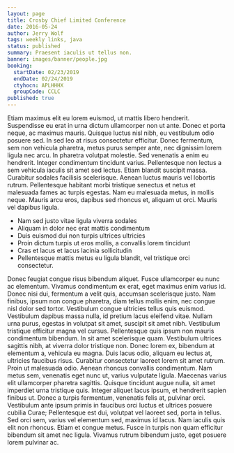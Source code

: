 ```yaml
---
layout: page
title: Crosby Chief Limited Conference
date: 2016-05-24
author: Jerry Wolf
tags: weekly links, java
status: published
summary: Praesent iaculis ut tellus non.
banner: images/banner/people.jpg
booking:
  startDate: 02/23/2019
  endDate: 02/24/2019
  ctyhocn: APLHHHX
  groupCode: CCLC
published: true
---
```

Etiam maximus elit eu lorem euismod, ut mattis libero hendrerit. Suspendisse eu erat in urna dictum ullamcorper non ut ante. Donec et porta neque, ac maximus mauris. Quisque luctus nisl nibh, eu vestibulum odio posuere sed. In sed leo at risus consectetur efficitur. Donec fermentum, sem non vehicula pharetra, metus purus semper ante, nec dignissim lorem ligula nec arcu. In pharetra volutpat molestie. Sed venenatis a enim eu hendrerit. Integer condimentum tincidunt varius.
Pellentesque non lectus a sem vehicula iaculis sit amet sed lectus. Etiam blandit suscipit massa. Curabitur sodales facilisis scelerisque. Aenean luctus mauris vel lobortis rutrum. Pellentesque habitant morbi tristique senectus et netus et malesuada fames ac turpis egestas. Nam eu malesuada metus, in mollis neque. Mauris arcu eros, dapibus sed rhoncus et, aliquam ut orci. Mauris vel dapibus ligula.

* Nam sed justo vitae ligula viverra sodales
* Aliquam in dolor nec erat mattis condimentum
* Duis euismod dui non turpis ultrices ultricies
* Proin dictum turpis ut eros mollis, a convallis lorem tincidunt
* Cras et lacus et lacus lacinia sollicitudin
* Pellentesque mattis metus eu ligula blandit, vel tristique orci consectetur.

Donec feugiat congue risus bibendum aliquet. Fusce ullamcorper eu nunc ac elementum. Vivamus condimentum ex erat, eget maximus enim varius id. Donec nisi dui, fermentum a velit quis, accumsan scelerisque justo. Nam finibus, ipsum non congue pharetra, diam tellus mollis enim, nec congue nisl dolor sed tortor. Vestibulum congue ultricies tellus quis euismod. Vestibulum dapibus massa nulla, id pretium lacus eleifend vitae. Nullam urna purus, egestas in volutpat sit amet, suscipit sit amet nibh. Vestibulum tristique efficitur magna vel cursus. Pellentesque quis ipsum non mauris condimentum bibendum. In sit amet scelerisque quam. Vestibulum ultrices sagittis nibh, at viverra dolor tristique non. Donec lorem ex, bibendum at elementum a, vehicula eu magna.
Duis lacus odio, aliquam eu lectus at, ultricies faucibus risus. Curabitur consectetur laoreet lorem sit amet rutrum. Proin ut malesuada odio. Aenean rhoncus convallis condimentum. Nam metus sem, venenatis eget nunc ut, varius vulputate ligula. Maecenas varius elit ullamcorper pharetra sagittis. Quisque tincidunt augue nulla, sit amet imperdiet urna tristique quis. Integer aliquet lacus ipsum, et hendrerit sapien finibus ut. Donec a turpis fermentum, venenatis felis at, pulvinar orci. Vestibulum ante ipsum primis in faucibus orci luctus et ultrices posuere cubilia Curae; Pellentesque est dui, volutpat vel laoreet sed, porta in tellus. Sed orci sem, varius vel elementum sed, maximus id lacus. Nam iaculis quis elit non rhoncus. Etiam et congue metus. Fusce in turpis non quam efficitur bibendum sit amet nec ligula. Vivamus rutrum bibendum justo, eget posuere lorem pulvinar ac.
